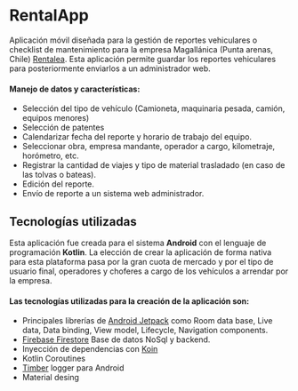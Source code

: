 # RentalApp
Aplicación móvil diseñada para la gestión de reportes vehiculares o checklist de mantenimiento para la empresa Magallánica (Punta arenas, Chile) [Rentalea](http://rentalea.cl/).
Esta aplicación permite guardar los reportes vehiculares para posteriormente enviarlos a un administrador web. 

#### Manejo de datos y características:
- Selección del tipo de vehículo (Camioneta, maquinaria pesada, camión, equipos menores)
- Selección de patentes
- Calendarizar fecha del reporte y horario de trabajo del equipo.
- Seleccionar obra, empresa mandante, operador a cargo, kilometraje, horómetro, etc.
- Registrar la cantidad de viajes y tipo de material trasladado (en caso de las tolvas o bateas).
- Edición del reporte.
- Envío de reporte a un sistema web administrador.


## Tecnologías utilizadas
Esta aplicación fue creada para el sistema **Android** con el lenguaje de programación **Kotlin**. La elección de crear la aplicación de forma nativa para esta plataforma pasa por la gran cuota de mercado y por el tipo de usuario final, operadores y choferes a cargo de los vehículos a arrendar por la empresa.

#### Las tecnologías utilizadas para la creación de la aplicación son:

- Principales librerías de [Android Jetpack](https://developer.android.com/jetpack) como Room data base, Live data, Data binding, View model, Lifecycle, Navigation components.
- [Firebase Firestore](https://firebase.google.com/) Base de datos NoSql y backend.
- Inyección de dependencias con [Koin](https://insert-koin.io/)
- Kotlin Coroutines
- [Timber](https://github.com/JakeWharton/timber) logger para Android
- Material desing
